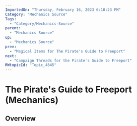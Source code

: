 ```yaml
---
ImportedOn: "Thursday, February 16, 2023 6:10:23 PM"
Category: "Mechanics Source"
Tags:
  - "Category/Mechanics-Source"
parent:
  - "Mechanics Source"
up:
  - "Mechanics Source"
prev:
  - "Magical Items for The Pirate's Guide to Freeport"
next:
  - "Campaign Threads for the Pirate's Guide to Freeport"
RWtopicId: "Topic_4845"
---
```

# The Pirate's Guide to Freeport (Mechanics)
## Overview
